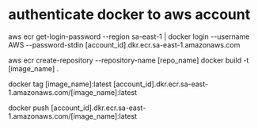 # authenticate docker to aws account

aws ecr get-login-password --region sa-east-1 | docker login --username AWS --password-stdin [account_id].dkr.ecr.sa-east-1.amazonaws.com

aws ecr create-repository --repository-name [repo_name]
docker build -t [image_name] .

docker tag [image_name]:latest [account_id].dkr.ecr.sa-east-1.amazonaws.com/[image_name]:latest

docker push [account_id].dkr.ecr.sa-east-1.amazonaws.com/[image_name]:latest
